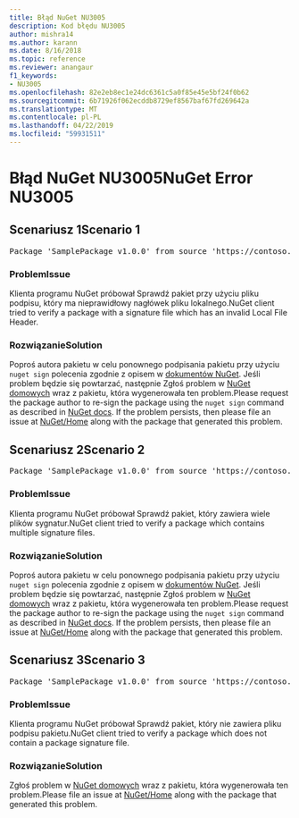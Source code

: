 ```yaml
---
title: Błąd NuGet NU3005
description: Kod błędu NU3005
author: mishra14
ms.author: karann
ms.date: 8/16/2018
ms.topic: reference
ms.reviewer: anangaur
f1_keywords:
- NU3005
ms.openlocfilehash: 82e2eb8ec1e24dc6361c5a0f85e45e5bf24f0b62
ms.sourcegitcommit: 6b71926f062ecddb8729ef8567baf67fd269642a
ms.translationtype: MT
ms.contentlocale: pl-PL
ms.lasthandoff: 04/22/2019
ms.locfileid: "59931511"
---
```

# <a name="nuget-error-nu3005"></a><span data-ttu-id="1f0c4-103">Błąd NuGet NU3005</span><span class="sxs-lookup"><span data-stu-id="1f0c4-103">NuGet Error NU3005</span></span>

## <a name="scenario-1"></a><span data-ttu-id="1f0c4-104">Scenariusz 1</span><span class="sxs-lookup"><span data-stu-id="1f0c4-104">Scenario 1</span></span>

<pre>Package 'SamplePackage v1.0.0' from source 'https://contoso.com/index.json': The package contains an invalid package signature file.</pre>

### <a name="issue"></a><span data-ttu-id="1f0c4-105">Problem</span><span class="sxs-lookup"><span data-stu-id="1f0c4-105">Issue</span></span>

<span data-ttu-id="1f0c4-106">Klienta programu NuGet próbował Sprawdź pakiet przy użyciu pliku podpisu, który ma nieprawidłowy nagłówek pliku lokalnego.</span><span class="sxs-lookup"><span data-stu-id="1f0c4-106">NuGet client tried to verify a package with a signature file which has an invalid Local File Header.</span></span>


### <a name="solution"></a><span data-ttu-id="1f0c4-107">Rozwiązanie</span><span class="sxs-lookup"><span data-stu-id="1f0c4-107">Solution</span></span>

<span data-ttu-id="1f0c4-108">Poproś autora pakietu w celu ponownego podpisania pakietu przy użyciu `nuget sign` polecenia zgodnie z opisem w [dokumentów NuGet](https://docs.microsoft.com/en-us/nuget/create-packages/sign-a-package). Jeśli problem będzie się powtarzać, następnie Zgłoś problem w [NuGet domowych](https://github.com/NuGet/Home/issues) wraz z pakietu, która wygenerowała ten problem.</span><span class="sxs-lookup"><span data-stu-id="1f0c4-108">Please request the package author to re-sign the package using the `nuget sign` command as described in [NuGet docs](https://docs.microsoft.com/en-us/nuget/create-packages/sign-a-package). If the problem persists, then please file an issue at [NuGet/Home](https://github.com/NuGet/Home/issues) along with the package that generated this problem.</span></span>



## <a name="scenario-2"></a><span data-ttu-id="1f0c4-109">Scenariusz 2</span><span class="sxs-lookup"><span data-stu-id="1f0c4-109">Scenario 2</span></span>

<pre>Package 'SamplePackage v1.0.0' from source 'https://contoso.com/index.json': The package contains multiple package signature files.</pre>

### <a name="issue"></a><span data-ttu-id="1f0c4-110">Problem</span><span class="sxs-lookup"><span data-stu-id="1f0c4-110">Issue</span></span>

<span data-ttu-id="1f0c4-111">Klienta programu NuGet próbował Sprawdź pakiet, który zawiera wiele plików sygnatur.</span><span class="sxs-lookup"><span data-stu-id="1f0c4-111">NuGet client tried to verify a package which contains multiple signature files.</span></span>


### <a name="solution"></a><span data-ttu-id="1f0c4-112">Rozwiązanie</span><span class="sxs-lookup"><span data-stu-id="1f0c4-112">Solution</span></span>

<span data-ttu-id="1f0c4-113">Poproś autora pakietu w celu ponownego podpisania pakietu przy użyciu `nuget sign` polecenia zgodnie z opisem w [dokumentów NuGet](https://docs.microsoft.com/en-us/nuget/create-packages/sign-a-package). Jeśli problem będzie się powtarzać, następnie Zgłoś problem w [NuGet domowych](https://github.com/NuGet/Home/issues) wraz z pakietu, która wygenerowała ten problem.</span><span class="sxs-lookup"><span data-stu-id="1f0c4-113">Please request the package author to re-sign the package using the `nuget sign` command as described in [NuGet docs](https://docs.microsoft.com/en-us/nuget/create-packages/sign-a-package). If the problem persists, then please file an issue at [NuGet/Home](https://github.com/NuGet/Home/issues) along with the package that generated this problem.</span></span>



## <a name="scenario-3"></a><span data-ttu-id="1f0c4-114">Scenariusz 3</span><span class="sxs-lookup"><span data-stu-id="1f0c4-114">Scenario 3</span></span>

<pre>Package 'SamplePackage v1.0.0' from source 'https://contoso.com/index.json': The package does not contain a valid package signature file.</pre>

### <a name="issue"></a><span data-ttu-id="1f0c4-115">Problem</span><span class="sxs-lookup"><span data-stu-id="1f0c4-115">Issue</span></span>

<span data-ttu-id="1f0c4-116">Klienta programu NuGet próbował Sprawdź pakiet, który nie zawiera pliku podpisu pakietu.</span><span class="sxs-lookup"><span data-stu-id="1f0c4-116">NuGet client tried to verify a package which does not contain a package signature file.</span></span>


### <a name="solution"></a><span data-ttu-id="1f0c4-117">Rozwiązanie</span><span class="sxs-lookup"><span data-stu-id="1f0c4-117">Solution</span></span>

<span data-ttu-id="1f0c4-118">Zgłoś problem w [NuGet domowych](https://github.com/NuGet/Home/issues) wraz z pakietu, która wygenerowała ten problem.</span><span class="sxs-lookup"><span data-stu-id="1f0c4-118">Please file an issue at [NuGet/Home](https://github.com/NuGet/Home/issues) along with the package that generated this problem.</span></span>


